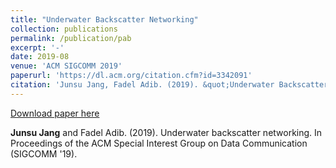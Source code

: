 ```yaml
---
title: "Underwater Backscatter Networking"
collection: publications
permalink: /publication/pab
excerpt: '-'
date: 2019-08
venue: 'ACM SIGCOMM 2019'
paperurl: 'https://dl.acm.org/citation.cfm?id=3342091'
citation: 'Junsu Jang, Fadel Adib. (2019). &quot;Underwater Backscatter Networking.&quot; <i>In Proceedings of the ACM Special Interest Group on Data Communication</i>.'
---
```


[Download paper here](https://dl.acm.org/citation.cfm?id=3342091)

<strong>Junsu Jang</strong> and Fadel Adib. (2019). Underwater backscatter networking. In Proceedings of the ACM Special Interest Group on Data Communication (SIGCOMM '19).